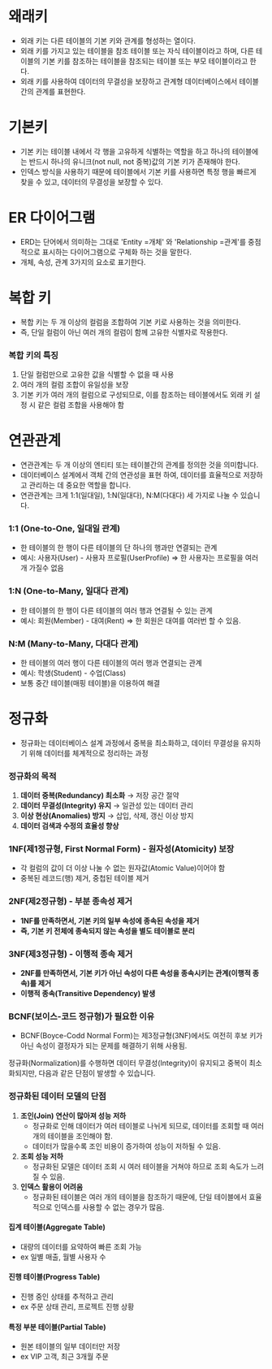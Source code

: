 # 왜래키

- 외래 키는 다른 테이블의 기본 키와 관계를 형성하는 열이다. 
- 외래 키를 가지고 있는 테이블을 참조 테이블 또는 자식 테이블이라고 하며, 다른 테이블의 기본 키를 참조하는 테이블을 참조되는 테이블 또는 부모 테이블이라고 한다. 
- 외래 키를 사용하여 데이터의 무결성을 보장하고 관계형 데이터베이스에서 테이블 간의 관계를 표현한다.

# 기본키

- 기본 키는 테이블 내에서 각 행을 고유하게 식별하는 역할을 하고 하나의 테이블에는 반드시 하나의 유니크(not null, not 중복)값의 기본 키가 존재해야 한다. 
- 인덱스 방식을 사용하기 때문에 테이블에서 기본 키를 사용하면 특정 행을 빠르게 찾을 수 있고, 데이터의 무결성을 보장할 수 있다.

# ER 다이어그램

- ERD는 단어에서 의미하는 그대로 'Entity =개체' 와 'Relationship =관계'를 중점적으로 표시하는 다이어그램으로 구체화 하는 것을 말한다.
- 개체, 속성, 관계 3가지의 요소로 표기한다.

# 복합 키

- 복합 키는 두 개 이상의 컬럼을 조합하여 기본 키로 사용하는 것을 의미한다.
- 즉, 단일 컬럼이 아닌 여러 개의 컬럼이 함께 고유한 식별자로 작용한다.

### 복합 키의 특징

1. 단일 컬럼만으로 고유한 값을 식별할 수 없을 때 사용
2. 여러 개의 컬럼 조합이 유일성을 보장
3. 기본 키가 여러 개의 컬럼으로 구성되므로, 이를 참조하는 테이블에서도 외래 키 설정 시 같은 컬럼 조합을 사용해야 함

# 연관관계

- 연관관계는 두 개 이상의 엔티티 또는 테이블간의 관계를 정의한 것을 의미합니다.
- 데이터베이스 설계에서 객체 간의 연관성을 표현 하여, 데이터를 효율적으로 저장하고 관리하는 데 중요한 역할을 합니다.
- 연관관계는 크게 1:1(일대일), 1:N(일대다), N:M(다대다) 세 가지로 나눌 수 있습니다.

### 1:1 (One-to-One, 일대일 관계)

- 한 테이블의 한 행이 다른 테이블의 단 하나의 행과만 연결되는 관계
- 예시: 사용자(User) - 사용자 프로필(UserProfile) ⇒ 한 사용자는 프로필을 여러개 가질수 없음

### 1:N (One-to-Many, 일대다 관계)

- 한 테이블의 한 행이 다른 테이블의 여러 행과 연결될 수 있는 관계
- 예시: 회원(Member) - 대여(Rent) ⇒ 한 회원은 대여를 여러번 할 수 있음.

### N:M (Many-to-Many, 다대다 관계)

- 한 테이블의 여러 행이 다른 테이블의 여러 행과 연결되는 관계
- 예시: 학생(Student) - 수업(Class)
- 보통 중간 테이블(매핑 테이블)을 이용하여 해결


# 정규화
    
- 정규화는 데이터베이스 설계 과정에서 중복을 최소화하고, 데이터 무결성을 유지하기 위해 데이터를 체계적으로 정리하는 과정
    
 ### **정규화의 목적**
    
1. **데이터 중복(Redundancy) 최소화** → 저장 공간 절약
2. **데이터 무결성(Integrity) 유지** → 일관성 있는 데이터 관리
3. **이상 현상(Anomalies) 방지** → 삽입, 삭제, 갱신 이상 방지
4. **데이터 검색과 수정의 효율성 향상**
    
### 1NF(제1정규형, First Normal Form) - 원자성(Atomicity) 보장
    
- 각 컬럼의 값이 더 이상 나눌 수 없는 원자값(Atomic Value)이어야 함
- 중복된 레코드(행) 제거, 중첩된 테이블 제거

### **2NF(제2정규형) - 부분 종속성 제거**

- **1NF를 만족하면서, 기본 키의 일부 속성에 종속된 속성을 제거**
- **즉, 기본 키 전체에 종속되지 않는 속성을 별도 테이블로 분리**

### 3NF(제3정규형) - 이행적 종속 제거

- **2NF를 만족하면서, 기본 키가 아닌 속성이 다른 속성을 종속시키는 관계(이행적 종속)를 제거**
- **이행적 종속(Transitive Dependency) 발생**

### BCNF(보이스-코드 정규형)가 필요한 이유

- BCNF(Boyce-Codd Normal Form)는 제3정규형(3NF)에서도 여전히 후보 키가 아닌 속성이 결정자가 되는 문제를 해결하기 위해 사용됨.

정규화(Normalization)를 수행하면 데이터 무결성(Integrity)이 유지되고 중복이 최소화되지만, 다음과 같은 단점이 발생할 수 있습니다.

### **정규화된 데이터 모델의 단점**

1. **조인(Join) 연산이 많아져 성능 저하**
    - 정규화로 인해 데이터가 여러 테이블로 나뉘게 되므로, 데이터를 조회할 때 여러 개의 테이블을 조인해야 함.
    - 데이터가 많을수록 조인 비용이 증가하여 성능이 저하될 수 있음.
2. **조회 성능 저하**
    - 정규화된 모델은 데이터 조회 시 여러 테이블을 거쳐야 하므로 조회 속도가 느려질 수 있음.
3. **인덱스 활용이 어려움**
    - 정규화된 테이블은 여러 개의 테이블을 참조하기 때문에, 단일 테이블에서 효율적으로 인덱스를 사용할 수 없는 경우가 많음.

#### 집계 테이블(Aggregate Table)
- 대량의 데이터를 요약하여 빠른 조회 가능
- ex 일별 매출, 월별 사용자 수
#### 진행 테이블(Progress Table)	
- 진행 중인 상태를 추적하고 관리
- ex 주문 상태 관리, 프로젝트 진행 상황
#### 특정 부분 테이블(Partial Table)	
- 원본 테이블의 일부 데이터만 저장
- ex VIP 고객, 최근 3개월 주문
